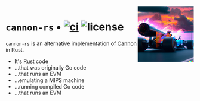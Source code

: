 <img align="right" width="150" height="150" top="100" src="./assets/logo.png">

# `cannon-rs` • [![ci](https://github.com/clabby/cannon-rs/actions/workflows/ci.yaml/badge.svg?label=ci)](https://github.com/clabby/cannon-rs/actions/workflows/ci.yaml) ![license](https://img.shields.io/badge/License-MIT-green.svg?label=license)

`cannon-rs` is an alternative implementation of [Cannon][cannon] in Rust.

* It's Rust code
* ...that was originally Go code
* ...that runs an EVM
* ...emulating a MIPS machine
* ...running compiled Go code
* ...that runs an EVM

[cannon]: https://github.com/ethereum-optimism/optimism/tree/develop/cannon
